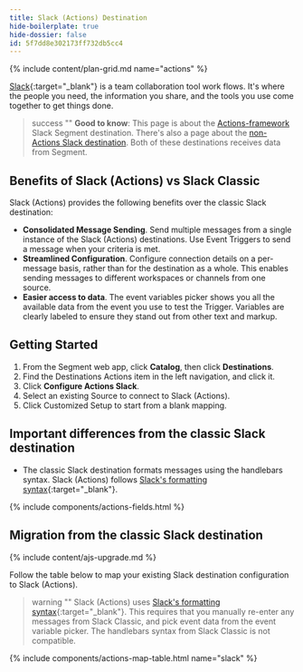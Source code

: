 ```yaml
---
title: Slack (Actions) Destination
hide-boilerplate: true
hide-dossier: false
id: 5f7dd8e302173ff732db5cc4
---
```

{% include content/plan-grid.md name="actions" %}

[Slack](https://www.slack.com){:target="_blank"} is a team collaboration tool work flows. It's where the people you need, the information you share, and the tools you use come together to get things done.

> success ""
> **Good to know**: This page is about the [Actions-framework](/docs/connections/destinations/actions/) Slack Segment destination. There's also a page about the [non-Actions Slack destination](/docs/connections/destinations/catalog/slack/). Both of these destinations receives data from Segment. 

## Benefits of Slack (Actions) vs Slack Classic

Slack (Actions) provides the following benefits over the classic Slack destination:

- **Consolidated Message Sending**. Send multiple messages from a single instance of the Slack (Actions) destinations. Use Event Triggers to send a message when your criteria is met.
- **Streamlined Configuration**. Configure connection details on a per-message basis, rather than for the destination as a whole. This enables sending messages to different workspaces or channels from one source.
- **Easier access to data**. The event variables picker shows you all the available data from the event you use to test the Trigger. Variables are clearly labeled to ensure they stand out from other text and markup.


## Getting Started

1. From the Segment web app, click **Catalog**, then click **Destinations**.
2. Find the Destinations Actions item in the left navigation, and click it.
3. Click **Configure Actions Slack**.
4. Select an existing Source to connect to Slack (Actions).
5. Click Customized Setup to start from a blank mapping.

## Important differences from the classic Slack destination

- The classic Slack destination formats messages using the handlebars syntax. Slack (Actions) follows [Slack's  formatting syntax](https://api.slack.com/reference/surfaces/formatting){:target="_blank"}.

{% include components/actions-fields.html %}

## Migration from the classic Slack destination

{% include content/ajs-upgrade.md %}


Follow the table below to map your existing Slack destination configuration to Slack (Actions).

> warning ""
> Slack (Actions) uses [Slack's  formatting syntax](https://api.slack.com/reference/surfaces/formatting){:target="_blank"}. This requires that you manually re-enter any messages from Slack Classic, and pick event data from the event variable picker. The handlebars syntax from Slack Classic is not compatible.

{% include components/actions-map-table.html name="slack" %}